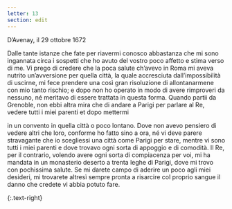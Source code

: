 ```yaml
---
letter: 13
section: edit
---
```


D’Avenay, il 29 ottobre 1672

Dalle tante istanze che fate per riavermi conosco abbastanza che mi sono ingannata circa i sospetti che ho avuto del vostro poco affetto e stima verso di me. Vi prego di credere che la poca salute ch’avevo in Roma mi aveva nutrito un’avversione per quella città, la quale accresciuta dall’impossibilità di uscirne, mi fece prendere una così gran risoluzione di allontanarmene con mio tanto rischio; e dopo non ho operato in modo di avere rimproveri da nessuno, né meritavo di essere trattata in questa forma. Quando partii da Grenoble, non ebbi altra mira che di andare a Parigi per parlare al Re, vedere tutti i miei parenti et dopo mettermi

in un convento in quella città o poco lontano. Dove non avevo pensiero di vedere altri che loro, conforme ho fatto sino a ora, né vi deve parere stravagante che io scegliessi una città come Parigi per stare, mentre vi sono tutti i miei parenti e dove trovavo ogni sorta di appoggio e di comodità. Il Re, per il contrario, volendo avere ogni sorta di compiacenza per voi, mi ha mandata in un monasterio deserto a trenta leghe di Parigi, dove mi trovo con pochissima salute. Se mi darete campo di aderire un poco agli miei desideri, mi trovarete altresì sempre pronta a risarcire col proprio sangue il danno che credete vi abbia potuto fare.

{:.text-right}
